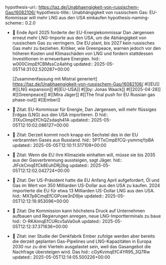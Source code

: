 hypothesis-uri:: https://taz.de/Unabhaengigkeit-von-russischem-Gas/!6082106/
hypothesis-title:: Unabhängigkeit von russischem Gas: EU-Kommissar will mehr LNG aus den USA einkaufen
hypothesis-naming-scheme:: 0.2.0

- 📝 Ende April 2025 forderte der EU-Energiekommissar Dan Jørgensen erneut mehr LNG-Importe aus den USA, um die Abhängigkeit von russischem Gas zu verringern. Die EU plant, bis 2027 kein russisches Gas mehr zu beziehen. Kritiker, wie Greenpeace, warnen jedoch vor den höheren Kosten und Klimaschäden von LNG und fordern stattdessen Investitionen in erneuerbare Energien.
  hid:: w000CimpEfCBMssCz4ahhg
  updated:: 2025-05-05T14:31:02.520287+00:00
  
  [Zusammenfassung mit Mistral generiert]
  https://taz.de/Unabhaengigkeit-von-russischem-Gas/!6082106/ #[[EU]] #[[LNG expansion]] #[[EU-USA]] #[[by: Jonas Waack]] #[[2025-04-28]] #[[Greenpeace]] #[[Mira Jäger]] #[[The final push for EU Russian gas phase-out]] #[[Ember]]
- 📌 Zitat: EU-Kommissar für Energie, Dan Jørgensen, will mehr flüssiges Erdgas (LNG) aus den USA importieren. D
  hid:: 31XuOimpEfChQZsdaqh41A
  updated:: 2025-05-05T12:10:02.086127+00:00
- 📌 Zitat: Derzeit kommt noch knapp ein Sechstel des in der EU verbrannten Gases aus Russland.
  hid:: 5PTTxCmpEfCQ-ysmmqYpBA
  updated:: 2025-05-05T12:10:11.517109+00:00
- 📌 Zitat: Wenn die EU ihre Klimaziele einhalten will, müsse sie bis 2035 aus der Gasverbrennung aussteigen, sagt Jäger.
  hid:: JtFckCmqEfCk8EuhDRj2bg
  updated:: 2025-05-05T12:12:02.042724+00:00
- 📌 Zitat: Der US-Präsident hatte die EU Anfang April aufgefordert, Öl und Gas im Wert von 350 Milliarden US-Dollar aus den USA zu kaufen. 2024 importierte die EU für etwa 13 Milliarden US-Dollar LNG aus den USA.
  hid:: MX7p8CmqEfCGPcee3nD9jw
  updated:: 2025-05-05T12:12:19.953096+00:00
- 📌 Zitat: Die Kommission kann höchstens Druck auf Unternehmen aufbauen und Regierungen anregen, neue LNG-Importterminals zu baue
  hid:: O-RKAimqEfCURcv5aVa0oA
  updated:: 2025-05-05T12:12:37.371636+00:00
- 📌 Zitat: iner Studie der Denkfabrik Ember zufolge werden aber bereits die derzeit geplanten Gas-Pipelines und LNG-Kapazitäten in Europa 2030 nur zu drei Vierteln ausgelastet sein, weil das Gasangebot die Nachfrage übersteigen wird. Das
  hid:: cGyKvimqEfC4YR95_3Q7Rw
  updated:: 2025-05-05T12:14:05.500226+00:00